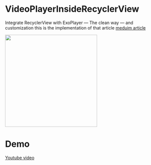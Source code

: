 # VideoPlayerInsideRecyclerView
Integrate RecyclerView with ExoPlayer — The clean way — and customization
this is the implementation of that article [meduim article](https://medium.com/mindorks/working-with-exoplayer-the-clean-way-and-customization-fac81e5d39ba)

<img src="https://media.giphy.com/media/ibAOpHOHg9w8Wfabuy/giphy.gif" width="300">

# Demo

[Youtube video](https:/www.youtube.comembedKynEZzerD8M)


